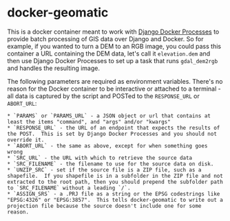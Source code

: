 # docker-geomatic

This is a docker container meant to work with [Django Docker Processes](https://github.com/JeffHeard/django_docker_processes)
to provide batch processing of GIS data over Django and Docker. So for example, if you wanted to turn a DEM to an RGB image, you could pass this container a URL containing the DEM data, let's call it `elevation.dem` and then use Django Docker Processes to set up a task that runs `gdal_dem2rgb` and handles the resulting image.

The following parameters are required as environment variables.  There's no reason for the Docker container to be interactive or attached to a terminal - all data is captured by the script and POSTed to the `RESPONSE_URL` or `ABORT_URL`:

    * `PARAMS` or `PARAMS_URL` - a JSON object or url that contains at least the items "command", and "args" and/or "kwargs"
    * `RESPONSE_URL` - the URL of an endpoint that expects the results of the POST.  This is set by Django Docker Processes and you should not override it.
    * `ABORT_URL` - the same as above, except for when something goes wrong
    * `SRC_URL` - the URL with which to retrieve the source data
    * `SRC_FILENAME` - the filename to use for the source data on disk.  
    * `UNZIP_SRC` - set if the source file is a ZIP file, such as a shapefile.  If you shapefile is in a subfolder in the ZIP file and not extracted to the root path, then you should prepend the subfolder path to `SRC_FILENAME` without a leading `/`.
    * `ASSIGN_SRS` - a .PRJ file as a string or the EPSG codestrings like "EPSG:4326" or "EPSG:3857".  This tells docker-geomatic to write out a projection file because the source doesn't include one for some reason.
